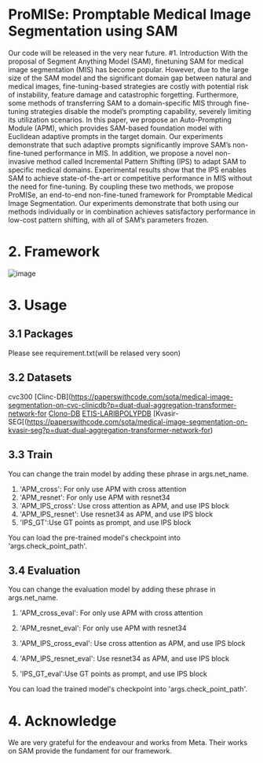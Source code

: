 # ProMISe: Promptable Medical Image Segmentation using SAM
Our code will be released in the very near future.
#1. Introduction
With the proposal of Segment Anything Model (SAM), finetuning SAM for medical image segmentation (MIS) has become popular. However, due to the large size of the SAM model and the significant domain gap between natural and medical images, fine-tuning-based
strategies are costly with potential risk of instability, feature damage
and catastrophic forgetting. Furthermore, some methods of transferring
SAM to a domain-specific MIS through fine-tuning strategies disable the
model’s prompting capability, severely limiting its utilization scenarios.
In this paper, we propose an Auto-Prompting Module (APM), which provides SAM-based foundation model with Euclidean adaptive prompts
in the target domain. Our experiments demonstrate that such adaptive prompts significantly improve SAM’s non-fine-tuned performance
in MIS. In addition, we propose a novel non-invasive method called Incremental Pattern Shifting (IPS) to adapt SAM to specific medical domains. Experimental results show that the IPS enables SAM to achieve
state-of-the-art or competitive performance in MIS without the need for
fine-tuning. By coupling these two methods, we propose ProMISe, an
end-to-end non-fine-tuned framework for Promptable Medical Image
Segmentation. Our experiments demonstrate that both using our methods individually or in combination achieves satisfactory performance in
low-cost pattern shifting, with all of SAM’s parameters frozen.
# 2. Framework
![image](https://github.com/xinkunwang111/ProMISe/assets/130198762/1e1ff6cf-7eb6-4ab9-a2a5-7fc28661c3a5)

# 3. Usage
## 3.1 Packages
Please see requirement.txt(will be relased very soon)
## 3.2 Datasets
cvc300
[Clinc-DB](https://paperswithcode.com/sota/medical-image-segmentation-on-cvc-clinicdb?p=duat-dual-aggregation-transformer-network-for
[Clono-DB](https://paperswithcode.com/sota/medical-image-segmentation-on-cvc-colondb?p=duat-dual-aggregation-transformer-network-for)
[ETIS-LARIBPOLYPDB](https://paperswithcode.com/sota/medical-image-segmentation-on-etis?p=duat-dual-aggregation-transformer-network-for)
[Kvasir-SEG[(https://paperswithcode.com/sota/medical-image-segmentation-on-kvasir-seg?p=duat-dual-aggregation-transformer-network-for)
## 3.3 Train
You can change the train model by adding these phrase in args.net_name.
1. 'APM_cross': For only use APM with cross attention
2. 'APM_resnet': For only use APM with resnet34
3. 'APM_IPS_cross': Use cross attention as APM, and use IPS block
4. 'APM_IPS_resnet': Use resnet34 as APM, and use IPS block
5. 'IPS_GT':Use GT points as prompt, and use IPS block

You can load the pre-trained model's checkpoint into 'args.check_point_path'.

## 3.4 Evaluation
You can change the evaluation model by adding these phrase in args.net_name.
1. 'APM_cross_eval': For only use APM with cross attention
2. 'APM_resnet_eval': For only use APM with resnet34

3. 'APM_IPS_cross_eval': Use cross attention as APM, and use IPS block
4. 'APM_IPS_resnet_eval': Use resnet34 as APM, and use IPS block

5. 'IPS_GT_eval':Use GT points as prompt, and use IPS block

You can load the trained model's checkpoint into 'args.check_point_path'.



# 4. Acknowledge
We are very grateful for the endeavour and works from Meta. Their works on SAM provide the fundament for our framework.



   



